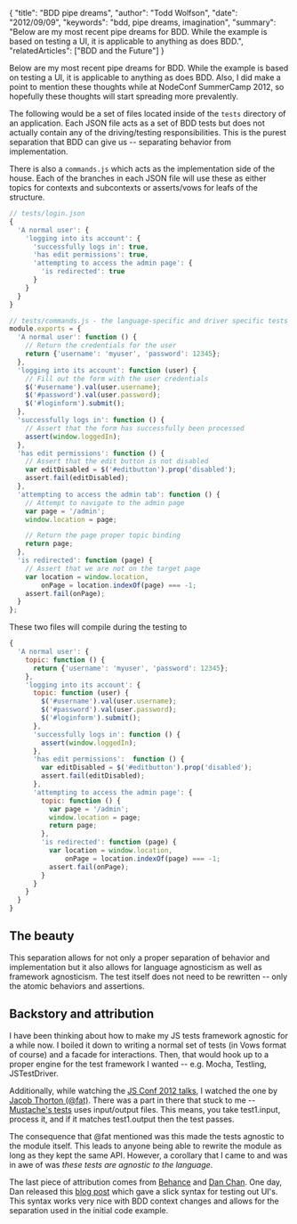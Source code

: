 {
  "title": "BDD pipe dreams",
  "author": "Todd Wolfson",
  "date": "2012/09/09",
  "keywords": "bdd, pipe dreams, imagination",
  "summary": "Below are my most recent pipe dreams for BDD. While the example is based on testing a UI, it is applicable to anything as does BDD.",
  "relatedArticles": ["BDD and the Future"]
}

Below are my most recent pipe dreams for BDD. While the example is based on testing a UI, it is applicable to anything as does BDD. Also, I did make a point to mention these thoughts while at NodeConf SummerCamp 2012, so hopefully these thoughts will start spreading more prevalently.

The following would be a set of files located inside of the `tests` directory of an application. Each JSON file acts as a set of BDD tests but does not actually contain any of the driving/testing responsibilities. This is the purest separation that BDD can give us -- separating behavior from implementation.

There is also a `commands.js` which acts as the implementation side of the house. Each of the branches in each JSON file will use these as either topics for contexts and subcontexts or asserts/vows for leafs of the structure.

```js
// tests/login.json
{
  'A normal user': {
    'logging into its account': {
      'successfully logs in': true,
      'has edit permissions': true,
      'attempting to access the admin page': {
        'is redirected': true
      }
    }
  }
}
```

```js
// tests/commands.js - the language-specific and driver specific tests
module.exports = {
  'A normal user': function () {
    // Return the credentials for the user
    return {'username': 'myuser', 'password': 12345};
  },
  'logging into its account': function (user) {
    // Fill out the form with the user credentials
    $('#username').val(user.username);
    $('#password').val(user.password);
    $('#loginform').submit();
  },
  'successfully logs in': function () {
    // Assert that the form has successfully been processed
    assert(window.loggedIn);
  },
  'has edit permissions': function () {
    // Assert that the edit button is not disabled
    var editDisabled = $('#editbutton').prop('disabled');
    assert.fail(editDisabled);
  },
  'attempting to access the admin tab': function () {
    // Attempt to navigate to the admin page
    var page = '/admin';
    window.location = page;

    // Return the page proper topic binding
    return page;
  },
  'is redirected': function (page) {
    // Assert that we are not on the target page
    var location = window.location,
        onPage = location.indexOf(page) === -1;
    assert.fail(onPage);
  }
};
```

These two files will compile during the testing to
```js
{
  'A normal user': {
    topic: function () {
      return {'username': 'myuser', 'password': 12345};
    },
    'logging into its account': {
      topic: function (user) {
        $('#username').val(user.username);
        $('#password').val(user.password);
        $('#loginform').submit();
      },
      'successfully logs in': function () {
        assert(window.loggedIn);
      },
      'has edit permissions':  function () {
        var editDisabled = $('#editbutton').prop('disabled');
        assert.fail(editDisabled);
      },
      'attempting to access the admin page': {
        topic: function () {
          var page = '/admin';
          window.location = page;
          return page;
        },
        'is redirected': function (page) {
          var location = window.location,
              onPage = location.indexOf(page) === -1;
          assert.fail(onPage);
        }
      }
    }
  }
}
```

The beauty
----------
This separation allows for not only a proper separation of behavior and implementation but it also allows for language agnosticism as well as framework agnosticism. The test itself does not need to be rewritten -- only the atomic behaviors and assertions.

Backstory and attribution
--------------------------------
I have been thinking about how to make my JS tests framework agnostic for a while now. I boiled it down to writing a normal set of tests (in Vows format of course) and a facade for interactions. Then, that would hook up to a proper engine for the test framework I wanted -- e.g. Mocha, Testling, JSTestDriver.

Additionally, while watching the [JS Conf 2012 talks](http://2012.jsconf.us/), I watched the one by [Jacob Thorton (@fat)](https://twitter.com/fat). There was a part in there that stuck to me -- [Mustache's tests](https://github.com/janl/mustache.js/tree/master/test/_files) uses input/output files. This means, you take test1.input, process it, and if it matches test1.output then the test passes.

The consequence that @fat mentioned was this made the tests agnostic to the module itself. This leads to anyone being able to rewrite the module as long as they kept the same API. However, a corollary that I came to and was in awe of was *these tests are agnostic to the language*.

The last piece of attribution comes from [Behance](http://www.behance.net/) and [Dan Chan](https://twitter.com/brokenthumbs). One day, Dan released this [blog post](http://blog.behance.net/dev/testing-simplified-page-objects) which gave a slick syntax for testing out UI's. This syntax works very nice with BDD context changes and allows for the separation used in the initial code example.